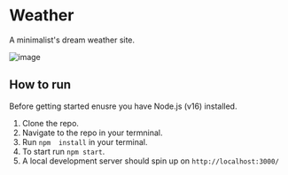 # Weather

A minimalist's dream weather site.

![image](https://user-images.githubusercontent.com/47119553/142005371-4a66c4c9-9742-474f-b9c2-e31ef1fa7610.png)

## How to run

Before getting started enusre you have Node.js (v16) installed.

1. Clone the repo.
2. Navigate to the repo in your termninal.
3. Run `npm  install` in your terminal.
4. To start run `npm start`.
5. A local development server should spin up on `http://localhost:3000/`
